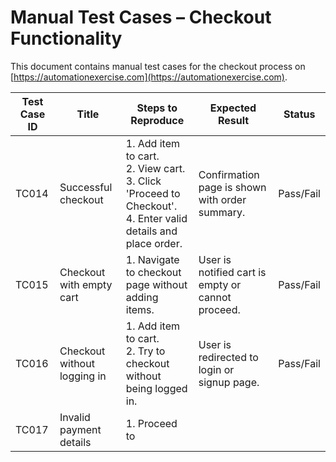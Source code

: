 # Manual Test Cases – Checkout Functionality

This document contains manual test cases for the checkout process on [https://automationexercise.com](https://automationexercise.com).

| Test Case ID | Title                             | Steps to Reproduce                                                                                       | Expected Result                                            | Status     |
|--------------|-----------------------------------|-----------------------------------------------------------------------------------------------------------|------------------------------------------------------------|------------|
| TC014        | Successful checkout               | 1. Add item to cart. <br> 2. View cart. <br> 3. Click 'Proceed to Checkout'. <br> 4. Enter valid details and place order. | Confirmation page is shown with order summary.            | Pass/Fail |
| TC015        | Checkout with empty cart          | 1. Navigate to checkout page without adding items.                                                        | User is notified cart is empty or cannot proceed.          | Pass/Fail |
| TC016        | Checkout without logging in       | 1. Add item to cart. <br> 2. Try to checkout without being logged in.                                     | User is redirected to login or signup page.               | Pass/Fail |
| TC017        | Invalid payment details           | 1. Proceed to
